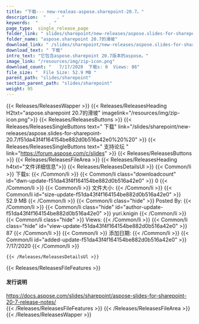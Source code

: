 ```yaml
---
title: "下载--- new-realeas-aspose.sharepoint-20.7。" 
description:  "    . " 
keywords:  "    . " 
page_type:  single_release_page
folder_link: " slides/sharepoint/new-releases/aspose.slides-for-sharepoint-20.7/"
folder_name: "aspose.sharepoint 20.7的滑坡"
download_link: " /slides/sharepoint/new-releases/aspose.slides-for-sharepoint-20.7/f51da43f4f164154be882d0b516a42e0"
download_text: " 下载"
intro_text: "它包含aspose.sharepoint 20.7版本的aspose。"
image_link: "/resources/img/zip-icon.png"
download_count: "   7/17/2020  下载s: 0  Views: 86"
file_size: "  File Size: 52.9 MB "
parent_path: "slides/sharepoint"
section_parent_path: "slides/sharepoint"
weight: 95
---
```


{{< Releases/ReleasesWapper >}}
  {{< Releases/ReleasesHeading H2txt="aspose.sharepoint 20.7的滑坡" imagelink="/resources/img/zip-icon.png">}}
  {{< Releases/ReleasesButtons >}}
    {{< Releases/ReleasesSingleButtons text=" 下载" link="/slides/sharepoint/new-releases/aspose.slides-for-sharepoint-20.7/f51da43f4f164154be882d0b516a42e0%20%20" >}}
    {{< Releases/ReleasesSingleButtons text=" 支持论坛 " link="https://forum.aspose.com/c/slides" >}}
  {{< Releases/ReleasesButtons >}}
  {{< Releases/ReleasesFileArea >}}
    {{< Releases/ReleasesHeading h4txt="文件详细信息">}}
    {{< Releases/ReleasesDetailsUl >}}
            {{< Common/li  >}} 下载s: {{< /Common/li >}} 
      {{< Common/li class="downloadcount" id="dwn-update-f51da43f4f164154be882d0b516a42e0" >}} 0 {{< /Common/li >}} 
      {{< Common/li  >}} 文件大小: {{< /Common/li >}} 
      {{< Common/li id="size-update-f51da43f4f164154be882d0b516a42e0" >}} 52.9 MB {{< /Common/li >}} 
      {{< Common/li  class="hide" >}} Posted By: {{< /Common/li >}} 
      {{< Common/li class="hide" id="author-update-f51da43f4f164154be882d0b516a42e0" >}} yuri.knigin {{< /Common/li >}} 
      {{< Common/li class="hide"  >}} Views: {{< /Common/li >}} 
      {{< Common/li class="hide" id="view-update-f51da43f4f164154be882d0b516a42e0" >}} 87 {{< /Common/li >}} 
      {{< Common/li  >}} 添加日期: {{< /Common/li >}} 
      {{< Common/li id="added-update-f51da43f4f164154be882d0b516a42e0" >}} 7/17/2020 {{< /Common/li >}} 

    {{< /Releases/ReleasesDetailsUl >}}

  {{< Releases/ReleasesFileFeatures >}}
      <h4>发行说明</h4><div><a href="https://docs.aspose.com/slides/sharepoint/aspose-slides-for-sharepoint-20-7-release-notes/">https://docs.aspose.com/slides/sharepoint/aspose-slides-for-sharepoint-20-7-release-notes/</a></div>
  {{< /Releases/ReleasesFileFeatures >}}
 {{< /Releases/ReleasesFileArea >}}
{{< /Releases/ReleasesWapper >}}


